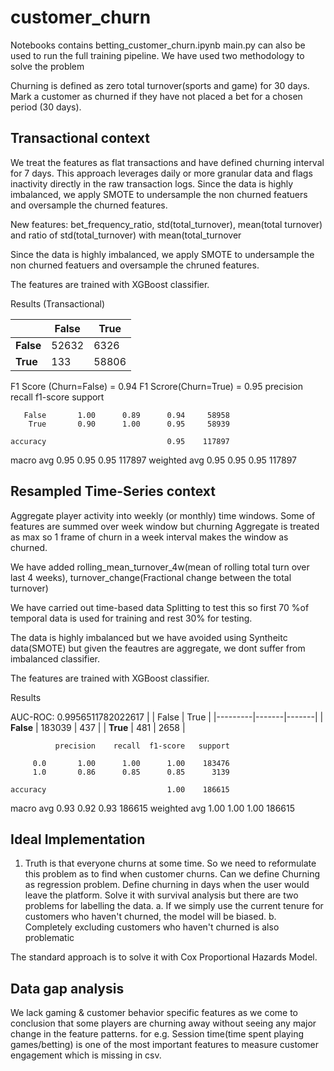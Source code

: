 # customer_churn

Notebooks  contains betting_customer_churn.ipynb
main.py can also be used to run the full training pipeline.
We have used two methodology to solve the problem

Churning is defined as zero total turnover(sports and game) for 30 days.
 Mark a customer as churned if they have not placed a bet for a chosen period (30 days).

## Transactional context

We treat the features as flat transactions and have defined churning interval for 7 days.
This approach leverages daily or more granular data and flags inactivity directly in the raw transaction logs. Since the data is highly imbalanced, we apply SMOTE to undersample the non churned featuers and oversample the churned features.

New features: bet_frequency_ratio, std(total_turnover),  mean(total turnover)  and ratio of   std(total_turnover) with mean(total_turnover                              

Since the data is highly imbalanced, we apply SMOTE to undersample the non churned featuers and oversample the chruned features.


The features are trained with XGBoost classifier.


Results (Transactional)
       
|         | False | True  |
|---------|-------|-------|
| **False** | 52632 | 6326  |
| **True**  | 133   | 58806 |

F1  Score (Churn=False) = 0.94
F1  Scrore(Churn=True) = 0.95
              precision    recall  f1-score   support

       False       1.00      0.89      0.94     58958
        True       0.90      1.00      0.95     58939

    accuracy                           0.95    117897
   macro avg       0.95      0.95      0.95    117897
weighted avg       0.95      0.95      0.95    117897



## Resampled Time-Series context 

Aggregate player activity into weekly (or monthly) time windows.
Some of features are summed over week window but churning Aggregate is treated as max so 1 frame of churn in a week interval makes the 
window as churned.

We have added rolling_mean_turnover_4w(mean of rolling total turn over last 4 weeks), turnover_change(Fractional change between the total turnover)

We have  carried out time-based data Splitting to test this so first 70 %of temporal data is used for training and rest 30% for testing.

The data is highly imbalanced but we have avoided using Syntheitc data(SMOTE) but given the feautres are aggregate, we dont suffer from 
imbalanced classifier.


The features are trained with XGBoost classifier.


Results

AUC-ROC: 0.9956511782022617
|         | False | True  |
|---------|-------|-------|
| **False** | 183039 | 437  |
| **True**  | 481   | 2658 |

              precision    recall  f1-score   support

         0.0       1.00      1.00      1.00    183476
         1.0       0.86      0.85      0.85      3139

    accuracy                           1.00    186615
   macro avg       0.93      0.92      0.93    186615
weighted avg       1.00      1.00      1.00    186615




## Ideal Implementation
1. Truth is that everyone churns at some time. So we need to reformulate this problem as to find when customer churns.
Can we define Churning as regression problem. Define churning in days when the user would leave the platform.
Solve it with survival analysis but there are two problems for labelling the data.
a. If we simply use the current tenure for customers who haven't churned, the model will be biased.
b. Completely excluding customers who haven't churned is also problematic

The standard approach is to solve it with Cox Proportional Hazards Model.


## Data gap analysis 
We lack gaming & customer behavior specific features as we come to conclusion that 
some players are churning away without seeing any major change in the feature patterns.
for e.g. Session time(time spent playing games/betting) is one of the most important features to measure customer engagement which is missing in csv.
